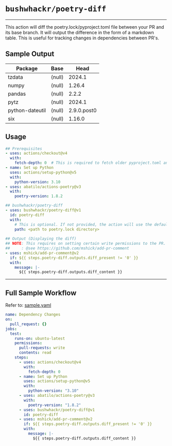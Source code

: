 # `bushwhackr/poetry-diff`

---

This action will diff the poetry.lock/pyproject.toml file between your PR and its base branch. It will output the 
difference in the form of a markdown table. This is useful for tracking changes in dependencies between PR's.

## Sample Output

| Package         | Base   | Head        |
|-----------------|--------|-------------|
| tzdata          | (null) | 2024.1      |
| numpy           | (null) | 1.26.4      |
| pandas          | (null) | 2.2.2       |
| pytz            | (null) | 2024.1      |
| python-dateutil | (null) | 2.9.0.post0 |
| six             | (null) | 1.16.0      |

## Usage

```yaml
## Prerequisites
- uses: actions/checkout@v4
  with:
    fetch-depth: 0  # This is required to fetch older pyproject.toml and poetry.lock files.
- name: Set up Python
  uses: actions/setup-python@v5
  with:
    python-version: 3.10
- uses: abatilo/actions-poetry@v3
  with:
    poetry-version: 1.8.2

## bushwhackr/poetry-diff
- uses: bushwhackr/poetry-diff@v1
  id: poetry-diff
  with:
    # This is optional. If not provided, the action will use the default value of '.' (current directory).
    path: <path to poetry.lock directory>
    
## Output (Displaying the diff)
## NOTE: This requires on setting certain write permissions to the PR.
##     : @see https://github.com/mshick/add-pr-comment
- uses: mshick/add-pr-comment@v2
  if: ${{ steps.poetry-diff.outputs.diff_present != '0' }}
  with:
    message: |-
      ${{ steps.poetry-diff.outputs.diff_content }}
```



---

## Full Sample Workflow

Refer to: [sample.yaml](docs/sample.yaml)

```yaml
name: Dependency Changes
on:
  pull_request: {}
jobs:
  test:
    runs-on: ubuntu-latest
    permissions:
      pull-requests: write
      contents: read
    steps:
      - uses: actions/checkout@v4
        with:
          fetch-depth: 0
      - name: Set up Python
        uses: actions/setup-python@v5
        with:
          python-version: "3.10"
      - uses: abatilo/actions-poetry@v3
        with:
          poetry-version: "1.8.2"
      - uses: bushwhackr/poetry-diff@v1
        id: poetry-diff
      - uses: mshick/add-pr-comment@v2
        if: ${{ steps.poetry-diff.outputs.diff_present != '0' }}
        with:
          message: |-
            ${{ steps.poetry-diff.outputs.diff_content }}
```
